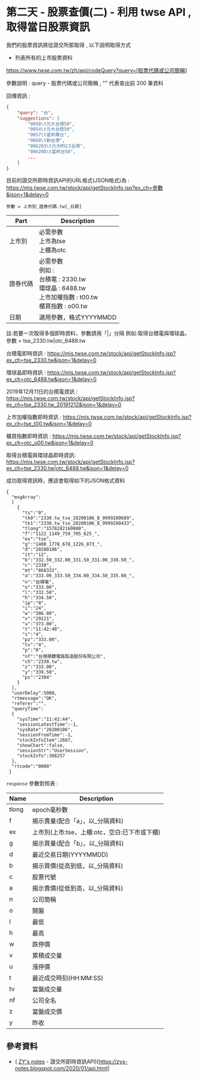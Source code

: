 # 第二天 - 股票查價(二) - 利用 twse API , 取得當日股票資訊

我們的股票資訊將從證交所那取得 , 以下說明取得方式

- 列表所有的上市股票資料

https://www.twse.com.tw/zh/api/codeQuery?query=[股票代碼或公司簡稱]

參數說明 : query - 股票代碼或公司簡稱 , "" 代表查出前 200 筆資料

回傳資訊 : 
```json
{
    "query": "台",
    "suggestions": [
        "0050\t元大台灣50",
        "0054\t元大台商50",
        "0057\t富邦摩台",
        "0060\t新台灣",
        "006203\t元大MSCI台灣",
        "006208\t富邦台50",
        ...
    ]
}
```

目前的證交所即時資訊API的URL格式(JSON格式)為 :
https://mis.twse.com.tw/stock/api/getStockInfo.jsp?ex_ch=參數&json=1&delay=0

`參數 = 上市別_證券代碼.tw[_日期]`

| Part     | Description                                                  |
| -------- | ------------------------------------------------------------ |
| 上市別   | 必需參數  <br/> 上市為tse <br/> 上櫃為otc                     |
| 證券代碼 | 必需參數  <br/> 例如 : <br/> 台積電 : 2330.tw <br/>環球晶 : 6488.tw <br/>上市加權指數 : t00.tw <br/>櫃買指數 : o00.tw |
| 日期     | 選用參數，格式YYYYMMDD                                       |

註:若要一次取得多個即時資料，參數請用「|」分隔
例如:取得台積電與環球晶，參數 = tse_2330.tw|otc_6488.tw

台積電即時資訊 : 
https://mis.twse.com.tw/stock/api/getStockInfo.jsp?ex_ch=tse_2330.tw&json=1&delay=0

環球晶即時資訊 : 
https://mis.twse.com.tw/stock/api/getStockInfo.jsp?ex_ch=otc_6488.tw&json=1&delay=0

2019年12月11日的台積電資訊 : 
https://mis.twse.com.tw/stock/api/getStockInfo.jsp?ex_ch=tse_2330.tw_20191212&json=1&delay=0

上市加權指數即時資訊 : 
https://mis.twse.com.tw/stock/api/getStockInfo.jsp?ex_ch=tse_t00.tw&json=1&delay=0

櫃買指數即時資訊 : 
https://mis.twse.com.tw/stock/api/getStockInfo.jsp?ex_ch=otc_o00.tw&json=1&delay=0

取得台積電與環球晶即時資訊:
https://mis.twse.com.tw/stock/api/getStockInfo.jsp?ex_ch=tse_2330.tw|otc_6488.tw&json=1&delay=0

成功取得資訊時，應該會取得如下的JSON格式資料
```json=
{
  "msgArray":
  [
    {
      "ts":"0",
      "tk0":"2330.tw_tse_20200106_B_9999280689",
      "tk1":"2330.tw_tse_20200106_B_9999280433",
      "tlong":"1578282160000",
      "f":"1122_1149_759_705_625_",
      "ex":"tse",
      "g":"1400_1778_678_1226_873_",
      "d":"20200106",
      "it":"12",
      "b":"332.50_332.00_331.50_331.00_330.50_",
      "c":"2330",
      "mt":"868332",
      "a":"333.00_333.50_334.00_334.50_335.00_",
      "n":"台積電",
      "o":"333.00",
      "l":"332.50",
      "h":"334.50",
      "ip":"0",
      "i":"24",
      "w":"306.00",
      "v":"29121",
      "u":"373.00",
      "t":"11:42:40",
      "s":"4",
      "pz":"333.00",
      "tv":"4",
      "p":"0",
      "nf":"台灣積體電路製造股份有限公司",
      "ch":"2330.tw",
      "z":"333.00",
      "y":"339.50",
      "ps":"2304"
    }
  ],
  "userDelay":5000,
  "rtmessage":"OK",
  "referer":"",
  "queryTime":
  {
    "sysTime":"11:42:44",
    "sessionLatestTime":-1,
    "sysDate":"20200106",
    "sessionFromTime":-1,
    "stockInfoItem":2607,
    "showChart":false,
    "sessionStr":"UserSession",
    "stockInfo":388257
  },
  "rtcode":"0000"
 }
```

`response` 參數對照表 :

| Name  | Description                                   |
| ----- | --------------------------------------------- |
| tlong | epoch毫秒數                                   |
| f     | 揭示賣量(配合「a」，以_分隔資料)              |
| ex    | 上市別(上市:tse，上櫃:otc，空白:已下市或下櫃) |
| g     | 揭示買量(配合「b」，以_分隔資料)              |
| d     | 最近交易日期(YYYYMMDD)                        |
| b     | 揭示買價(從高到低，以_分隔資料)               |
| c     | 股票代號                                      |
| a     | 揭示賣價(從低到高，以_分隔資料)               |
| n     | 公司簡稱                                      |
| o     | 開盤                                          |
| l     | 最低                                          |
| h     | 最高                                          |
| w     | 跌停價                                        |
| v     | 累積成交量                                    |
| u     | 漲停價                                        |
| t     | 最近成交時刻(HH:MM:SS)                        |
| tv    | 當盤成交量                                    |
| nf    | 公司全名                                      |
| z     | 當盤成交價                                    |
| y     | 昨收                                          |


## 參考資料

- ( [ZY's notes](https://zys-notes.blogspot.com/) - 證交所即時資訊API)[https://zys-notes.blogspot.com/2020/01/api.html]